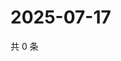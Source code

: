 # 2025-07-17

共 0 条

<!-- BEGIN ZHIHUVIDEO -->
<!-- 最后更新时间 Thu Jul 17 2025 17:16:17 GMT+0800 (China Standard Time) -->

<!-- END ZHIHUVIDEO -->
